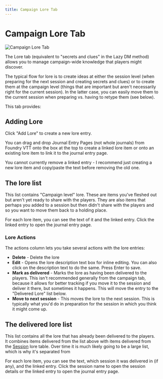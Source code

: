 ```yaml
---
title: Campaign Lore Tab
---
```

# Campaign Lore Tab
![Campaign Lore Tab](/assets/images/lore-tab.webp)

The Lore tab (equivalent to "secrets and clues" in the Lazy DM method) allows you to manage campaign-wide knowledge that players might discover. 

The typical flow for lore is to create ideas at either the session level (when preparing for the next session and creating secrets and clues) or to create them at the campaign level (things that are important but aren't necessarily right for the current session).  In the latter case, you can easily move them to the current session when preparing vs. having to retype them (see below).

This tab provides:

## Adding Lore
Click "Add Lore" to create a new lore entry.

You can drag and drop Journal Entry Pages (not whole journals) from Foundry VTT onto the box at the top to create a linked lore item or onto an existing lore item to link it to the journal entry page.  
  
You cannot currently remove a linked entry - I recommend just creating a new lore item and copy/paste the text before removing the old one.

## The lore list
This list contains "Campaign level" lore.  These are items you've fleshed out but aren't yet ready to share with the players.  They are also items that perhaps you added to a session but then didn't share with the players and so you want to move them back to a holding place.

For each lore item, you can see the text of it and the linked entry.  Click the linked entry to open the journal entry page.

### Lore Actions
The actions column lets you take several actions with the lore entries:
  - **Delete** - Delete the lore
  - **Edit** - Opens the lore description text box for inline editing. You can also click on the description text to do the same.  Press Enter to save.
  - **Mark as delivered** - Marks the lore as having been delivered to the players.  This isn't recommended generally from the campaign tab, because it allows for better tracking if you move it to the session and deliver it there, but sometimes it happens.  This will move the entry to the "Delivered Lore" list below.
  - **Move to next session** - This moves the lore to the next session.  This is typically what you'd do in preparation for the session in which you think it might come up.


## The delivered lore list
This list contains all the lore that has already been delivered to the players.  It combines items delivered from the list above with items delivered from the [Session](/reference/campaigns-and-sessions/session) lore table. Over time it is much likely going to be a large list, which is why it's separated from 

For each lore item, you can see the text, which session it was delivered in (if any), and the linked entry.  Click the session name to open the session details or the linked entry to open the journal entry page.
